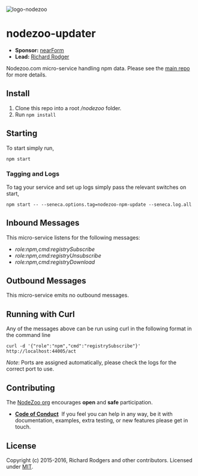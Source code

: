 ![logo-nodezoo][Logo]

# nodezoo-updater

- __Sponsor:__ [nearForm][]
- __Lead:__ [Richard Rodger][Lead]

Nodezoo.com micro-service handling npm data. Please see the [main repo][] for more details.

## Install
1. Clone this repo into a root _/nodezoo_ folder.
2. Run `npm install`

## Starting
To start simply run,

```
npm start
```
### Tagging and Logs
To tag your service and set up logs simply pass the relevant switches on start,

```
npm start -- --seneca.options.tag=nodezoo-npm-update --seneca.log.all
```

## Inbound Messages
This micro-service listens for the following messages:

  * _role:npm,cmd:registrySubscribe_
  * _role:npm,cmd:registryUnsubscribe_
  * _role:npm,cmd:registryDownload_

## Outbound Messages
This micro-service emits no outbound messages.

## Running with Curl
Any of the messages above can be run using curl in the following format in the command line
```
curl -d '{"role":"npm","cmd":"registrySubscribe"}' http://localhost:44005/act
```
_Note_: Ports are assigned automatically, please check the logs for the correct port to use.

## Contributing
The [NodeZoo org][] encourages __open__ and __safe__ participation.
​
- __[Code of Conduct][CoC]__
​
If you feel you can help in any way, be it with documentation, examples, extra testing, or new
features please get in touch.
​


## License
Copyright (c) 2015-2016, Richard Rodgers and other contributors.
Licensed under [MIT][].

[main repo]: https://github.com/nodezoo/nodezoo-org
[MIT]: ./LICENSE
[CoC]: https://github.com/nodezoo/nodezoo-org/blob/master/CoC.md
[nearForm]: http://www.nearform.com/
[CoC]: https://github.com/nodezoo/nodezoo-org/blob/master/CoC.md
[Lead]: https://github.com/rjrodger
[NodeZoo org]: https://github.com/nodezoo
[Logo]: https://github.com/nodezoo/nodezoo-org/blob/master/assets/logo-nodezoo.png
